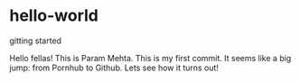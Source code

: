 # hello-world
gitting started

Hello fellas!
This is Param Mehta. This is my first commit. 
It seems like a big jump: from Pornhub to Github.
Lets see how it turns out!

